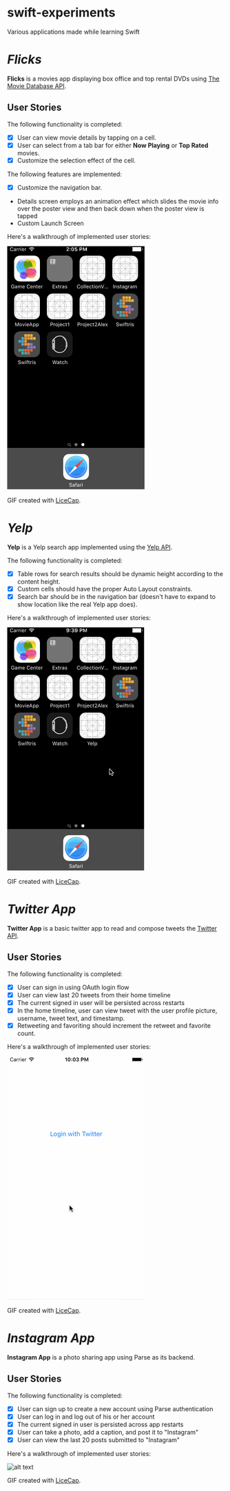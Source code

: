# swift-experiments
Various applications made while learning Swift

# *Flicks*

**Flicks** is a movies app displaying box office and top rental DVDs using [The Movie Database API](http://docs.themoviedb.apiary.io/#).

## User Stories

The following functionality is completed:

- [x] User can view movie details by tapping on a cell.
- [x] User can select from a tab bar for either **Now Playing** or **Top Rated** movies.
- [x] Customize the selection effect of the cell.

The following features are implemented:

- [x] Customize the navigation bar.
- Details screen employs an animation effect which slides the movie info over the poster view and then back down when the poster view is tapped
- Custom Launch Screen

Here's a walkthrough of implemented user stories:

![alt text](https://github.com/alex-oser/swift-experiments/blob/master/Movies/MovieAppDemo.gif "Flicks Demo GIF")

GIF created with [LiceCap](http://www.cockos.com/licecap/).

# *Yelp*

**Yelp** is a Yelp search app implemented using the [Yelp API](http://www.yelp.com/developers/documentation/v2/search_api).

The following functionality is completed:

- [x] Table rows for search results should be dynamic height according to the content height.
- [x] Custom cells should have the proper Auto Layout constraints.
- [x] Search bar should be in the navigation bar (doesn't have to expand to show location like the real Yelp app does).

Here's a walkthrough of implemented user stories:

![alt text](https://github.com/alex-oser/swift-experiments/blob/master/Yelp/YelpDemo.gif "Yelp Demo GIF")

GIF created with [LiceCap](http://www.cockos.com/licecap/).

# *Twitter App*

**Twitter App** is a basic twitter app to read and compose tweets the [Twitter API](https://apps.twitter.com/).

## User Stories

The following functionality is completed:

- [x] User can sign in using OAuth login flow
- [x] User can view last 20 tweets from their home timeline
- [x] The current signed in user will be persisted across restarts
- [x] In the home timeline, user can view tweet with the user profile picture, username, tweet text, and timestamp.
- [x] Retweeting and favoriting should increment the retweet and favorite count.

Here's a walkthrough of implemented user stories:

![alt text](https://github.com/alex-oser/swift-experiments/blob/master/Twitter/TwitterDemo.gif "Twitter Demo GIF")

GIF created with [LiceCap](http://www.cockos.com/licecap/).


# *Instagram App*

**Instagram App** is a photo sharing app using Parse as its backend.

## User Stories

The following functionality is completed:

- [x] User can sign up to create a new account using Parse authentication
- [x] User can log in and log out of his or her account
- [x] The current signed in user is persisted across app restarts
- [x] User can take a photo, add a caption, and post it to "Instagram"
- [x] User can view the last 20 posts submitted to "Instagram"

Here's a walkthrough of implemented user stories:

![alt text](https://github.com/alex-oser/swift-experiments/blob/master/Instagram/InstagramDemo.gif "Instagram Demo GIF")

GIF created with [LiceCap](http://www.cockos.com/licecap/).

